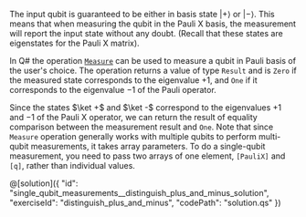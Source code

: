The input qubit is guaranteed to be either in basis state $|+\rangle$ or $|-\rangle$. This means that when measuring the qubit in the Pauli X basis, the measurement will report the input state without any doubt. (Recall that these states are eigenstates for the Pauli X matrix).

In Q# the operation <a href="https://docs.microsoft.com/qsharp/api/qsharp/microsoft.quantum.intrinsic.measure" target="_blank">`Measure`</a> can be used to measure a qubit in Pauli basis of the user's choice. The operation returns a value of type `Result` and is `Zero` if the measured state corresponds to the eigenvalue $+1$, and `One` if it corresponds to the eigenvalue $-1$ of the Pauli operator.

Since the states $\ket +$ and $\ket -$ correspond to the eigenvalues $+1$ and $-1$ of the Pauli X operator, we can return the result of equality comparison between the measurement result and `One`.
Note that since `Measure` operation generally works with multiple qubits to perform multi-qubit measurements, it takes array parameters. To do a single-qubit measurement, you need to pass two arrays of one element, `[PauliX]` and `[q]`, rather than individual values.

@[solution]({
    "id": "single_qubit_measurements__distinguish_plus_and_minus_solution",
    "exerciseId": "distinguish_plus_and_minus",
    "codePath": "solution.qs"
})
